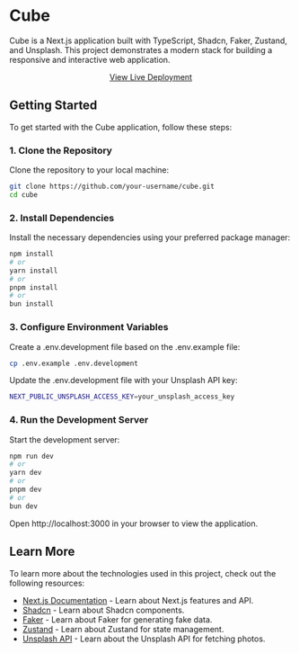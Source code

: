 # Cube

Cube is a Next.js application built with TypeScript, Shadcn, Faker, Zustand, and Unsplash. This project demonstrates a modern stack for building a responsive and interactive web application.

<p align="center">
  <a href="https://your-live-deployment-url.com" target="_blank">View Live Deployment</a>
</p>

## Getting Started

To get started with the Cube application, follow these steps:

### 1. Clone the Repository

Clone the repository to your local machine:

```bash
git clone https://github.com/your-username/cube.git
cd cube
```

### 2. Install Dependencies

Install the necessary dependencies using your preferred package manager:

```bash
npm install
# or
yarn install
# or
pnpm install
# or
bun install
```

### 3. Configure Environment Variables

Create a .env.development file based on the .env.example file:

```bash
cp .env.example .env.development
```

Update the .env.development file with your Unsplash API key:

```bash
NEXT_PUBLIC_UNSPLASH_ACCESS_KEY=your_unsplash_access_key
```

### 4. Run the Development Server

Start the development server:

```bash
npm run dev
# or
yarn dev
# or
pnpm dev
# or
bun dev
```

Open http://localhost:3000 in your browser to view the application.

## Learn More

To learn more about the technologies used in this project, check out the following resources:

- [Next.js Documentation](https://nextjs.org/) - Learn about Next.js features and API.
- [Shadcn](https://ui.shadcn.com/) - Learn about Shadcn components.
- [Faker](https://fakerjs.dev/) - Learn about Faker for generating fake data.
- [Zustand](https://zustand-demo.pmnd.rs/) - Learn about Zustand for state management.
- [Unsplash API](https://unsplash.com/developers) - Learn about the Unsplash API for fetching photos.
